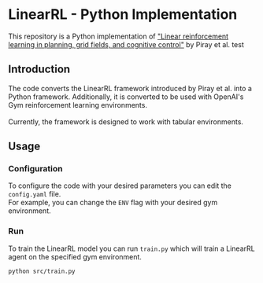 # LinearRL - Python Implementation
This repository is a Python implementation of ["Linear reinforcement learning in planning, grid fields, and cognitive control"](https://www.nature.com/articles/s41467-021-25123-3) by Piray et al.
test
## Introduction
The code converts the LinearRL framework introduced by Piray et al. into a Python framework. Additionally, it is converted to be used with OpenAI's Gym reinforcement learning environments. <br> <br>
Currently, the framework is designed to work with tabular environments.

## Usage
### Configuration
To configure the code with your desired parameters you can edit the `config.yaml` file. <br>
For example, you can change the `ENV` flag with your desired gym environment.

### Run
To train the LinearRL model you can run `train.py` which will train a LinearRL agent on the specified gym environment.
```bash
python src/train.py

